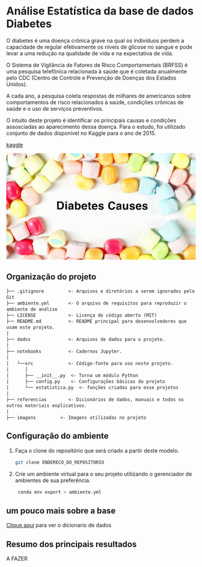 # Análise Estatística da base de dados Diabetes

O diabetes é uma doença crônica grave na qual os indivíduos perdem a capacidade de regular efetivamente os níveis de glicose no sangue e pode levar a uma redução na qualidade de vida e na expectativa de vida.

O Sistema de Vigilância de Fatores de Risco Comportamentais (BRFSS) é uma pesquisa telefônica relacionada à saúde que é coletada anualmente pelo CDC (Centro de Controle e Prevenção de Doenças dos Estados Unidos). 

A cada ano, a pesquisa coleta respostas de milhares de americanos sobre comportamentos de risco relacionados à saúde, condições crônicas de saúde e o uso de serviços preventivos. 

O intuito deste projeto é identificar os principais causas e condições assosciadas ao aparecimento dessa doença. Para o estudo, foi utilizado conjunto de dados disponível no Kaggle para o ano de 2015.

[kaggle](ttps://www.kaggle.com/datasets/alexteboul/diabetes-health-indicators-dataset)

![imagem](imagens/diabetes.jpg)

## Organização do projeto

```
├── .gitignore         <- Arquivos e diretórios a serem ignorados pelo Git
├── ambiente.yml       <- O arquivo de requisitos para reproduzir o ambiente de análise
├── LICENSE            <- Licença de código aberto (MIT)
├── README.md          <- README principal para desenvolvedores que usam este projeto.
|
├── dados              <- Arquivos de dados para o projeto.
|
├── notebooks          <- Cadernos Jupyter.
│
|   └──src             <- Código-fonte para uso neste projeto.
|      │
|      ├── __init__.py  <- Torna um módulo Python
|      ├── config.py    <- Configurações básicas do projeto
|      └── estatistica.py  <- funções criadas para esse projetos
|
├── referencias        <- Dicionários de dados, manuais e todos os outros materiais explicativos.
|
├── imagens         <- Imagens utilizadas no projeto
```

## Configuração do ambiente

1. Faça o clone do repositório que será criado a partir deste modelo.

    ```bash
    git clone ENDERECO_DO_REPOSITORIO
    ```

2. Crie um ambiente virtual para o seu projeto utilizando o gerenciador de ambientes de sua preferência.

   ```bash
    conda env export > ambiente.yml
    ```

## um pouco mais sobre a base

[Clique aqui](referencias/01_dicionario_de_dados.md) para ver o dicionario de dados

## Resumo dos principais resultados

A FAZER